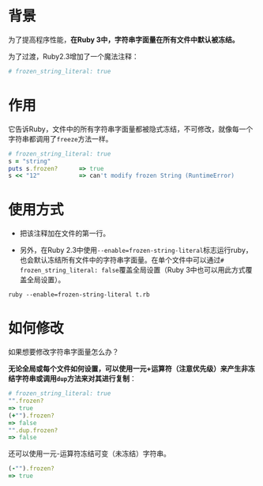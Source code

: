 [//]: # (Ruby 2.3 中的魔法注释 # frozen_string_literal: true)

# 背景
为了提高程序性能，**在Ruby 3中，字符串字面量在所有文件中默认被冻结。**

为了过渡，Ruby2.3增加了一个魔法注释：
```ruby
# frozen_string_literal: true
```
# 作用
它告诉Ruby，文件中的所有字符串字面量都被隐式冻结，不可修改，就像每一个字符串都调用了`freeze`方法一样。 
```ruby
# frozen_string_literal: true
s = "string"
puts s.frozen?      => true
s << "12"           => can't modify frozen String (RuntimeError)
```
# 使用方式

* 把该注释加在文件的第一行。

* 另外，在Ruby 2.3中使用`--enable=frozen-string-literal`标志运行ruby，也会默认冻结所有文件中的字符串字面量。在单个文件中可以通过`# frozen_string_literal: false`覆盖全局设置（Ruby 3中也可以用此方式覆盖全局设置）。
```shell
ruby --enable=frozen-string-literal t.rb
```

# 如何修改
如果想要修改字符串字面量怎么办？

**无论全局或每个文件如何设置，可以使用一元+运算符（注意优先级）来产生非冻结字符串或调用`dup`方法来对其进行复制**：
```ruby
# frozen_string_literal: true
"".frozen?
=> true
(+"").frozen?
=> false
"".dup.frozen?
=> false
```
还可以使用一元-运算符冻结可变（未冻结）字符串。
```ruby
(-"").frozen?
=> true
```